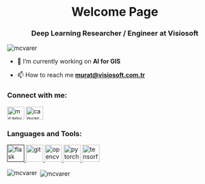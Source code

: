 <h1 align="center">Welcome Page</h1>
<h3 align="center">Deep Learning Researcher / Engineer at Visiosoft</h3>

<p align="left"> <img src="https://komarev.com/ghpvc/?username=mcvarer" alt="mcvarer" /> </p>

- 🔭 I’m currently working on **AI for GIS**

- 📫 How to reach me **murat@visiosoft.com.tr**

<p align="left">
<h3 align="left">Connect with me:</h3>
<a href="https://linkedin.com/in/mcanv" target="blank"><img align="center" src="https://cdn.jsdelivr.net/npm/simple-icons@3.0.1/icons/linkedin.svg" alt="mcanv" height="30" width="40" /></a>
<a href="https://kaggle.com/canvarer" target="blank"><img align="center" src="https://cdn.jsdelivr.net/npm/simple-icons@3.0.1/icons/kaggle.svg" alt="canvarer" height="30" width="40" /></a>
</p>

<h3 align="left">Languages and Tools:</h3>
<p align="left"> <a href="" target="_blank"> <img src="https://www.vectorlogo.zone/logos/pocoo_flask/pocoo_flask-icon.svg" alt="flask" width="40" height="40"/> </a> <a href="https://git-scm.com/" target="_blank"> <img src="https://www.vectorlogo.zone/logos/git-scm/git-scm-icon.svg" alt="git" width="40" height="40"/> </a><a href="https://opencv.org/" target="_blank"> <img src="https://www.vectorlogo.zone/logos/opencv/opencv-icon.svg" alt="opencv" width="40" height="40"/> </a>  <a href="https://pytorch.org/" target="_blank"> <img src="https://www.vectorlogo.zone/logos/pytorch/pytorch-icon.svg" alt="pytorch" width="40" height="40"/> </a> <a href="https://www.tensorflow.org" target="_blank"> <img src="https://www.vectorlogo.zone/logos/tensorflow/tensorflow-icon.svg" alt="tensorflow" width="40" height="40"/> </a> </p>

<p><img align="left" src="https://github-readme-stats.vercel.app/api/top-langs/?username=mcvarer&layout=compact" alt="mcvarer" /></p>

<p>&nbsp;<img align="center" src="https://github-readme-stats.vercel.app/api?username=mcvarer&show_icons=true" alt="mcvarer" /></p>
